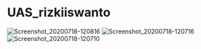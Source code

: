# UAS_rizkiiswanto

![Screenshot_20200718-120816](https://user-images.githubusercontent.com/37766289/87845397-10a2ce00-c8f1-11ea-8394-f65aff7e1820.png)
![Screenshot_20200718-120716](https://user-images.githubusercontent.com/37766289/87845404-20221700-c8f1-11ea-92e4-ca280de22fbe.png)
![Screenshot_20200718-120710](https://user-images.githubusercontent.com/37766289/87845406-24e6cb00-c8f1-11ea-8863-0528620d6593.png)

